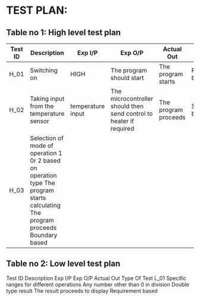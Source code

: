 # TEST PLAN:
## Table no 1: High level test plan

|Test ID|	Description|	Exp I/P|	Exp O/P|	Actual Out|	Type Of Test|
|---|---|---|---|---|---|
|H_01|	Switching on|	HIGH	|The program should start|	The program starts|	Requirement based|
|H_02|	Taking input from the temperature sensor|	temperature input|	The microcontroller should then send control to heater if required|	The program proceeds|	Scenario based|
|H_03|	Selection of mode of operation	1 0r 2 based on operation type	The program starts calculating	The program proceeds	Boundary based

## Table no 2: Low level test plan
Test ID	Description	Exp I/P	Exp O/P	Actual Out	Type Of Test
L_01	Specific ranges for different operations	Any number other than 0 in division	Double type result	The result proceeds to display	Requirement based
